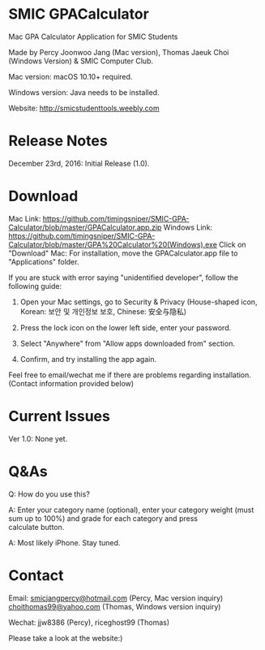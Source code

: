 # SMIC GPACalculator
Mac GPA Calculator Application for SMIC Students

Made by Percy Joonwoo Jang (Mac version), Thomas Jaeuk Choi (Windows Version) & SMIC Computer Club.

Mac version: macOS 10.10+ required.

Windows version: Java needs to be installed.

Website: http://smicstudenttools.weebly.com

# Release Notes
December 23rd, 2016: Initial Release (1.0).

# Download
Mac Link: https://github.com/timingsniper/SMIC-GPA-Calculator/blob/master/GPACalculator.app.zip
Windows Link: https://github.com/timingsniper/SMIC-GPA-Calculator/blob/master/GPA%20Calculator%20(Windows).exe
Click on "Download"
Mac: For installation, move the GPACalculator.app file to "Applications" folder.

If you are stuck with error saying "unidentified developer", follow the following guide: 

1. Open your Mac settings, go to Security & Privacy (House-shaped icon, Korean: 보안 및 개인정보 보호, Chinese: 安全与隐私)

2. Press the lock icon on the lower left side, enter your password.

3. Select "Anywhere" from "Allow apps downloaded from" section.

4. Confirm, and try installing the app again.

Feel free to email/wechat me if there are problems regarding installation. (Contact information provided below)

# Current Issues
Ver 1.0: None yet.

# Q&As
Q: How do you use this?

A: Enter your category name (optional), enter your category weight (must sum up to 100%) and grade for each category and press   
   calculate button.

A: Most likely iPhone. Stay tuned.

# Contact
Email: smicjangpercy@hotmail.com (Percy, Mac version inquiry) choithomas99@yahoo.com (Thomas, Windows version inquiry)

Wechat: jjw8386 (Percy), riceghost99 (Thomas)

Please take a look at the website:)
